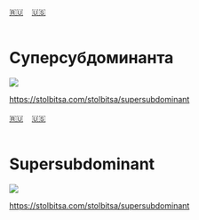 <span id="ru"><a href='#ru'>🇷🇺</a> &nbsp;&nbsp;&nbsp;<a href='#en'>🇺🇸</a> &nbsp;&nbsp;&nbsp;</span><br><br>
# Суперсубдоминанта

![](https://github.com/stolbitsa/stolbitsa/assets/149964365/ede98137-269b-473d-8c3a-18344cd39525)

https://stolbitsa.com/stolbitsa/supersubdominant
<br><br>
<span id="en"><a href='#ru'>🇷🇺</a> &nbsp;&nbsp;&nbsp;<a href='#en'>🇺🇸</a> &nbsp;&nbsp;&nbsp;</span><br><br>
# Supersubdominant

![](https://github.com/stolbitsa/stolbitsa/assets/149964365/ede98137-269b-473d-8c3a-18344cd39525)

https://stolbitsa.com/stolbitsa/supersubdominant
<br><br>
